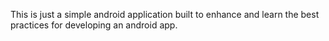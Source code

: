 This is just a simple android application built to enhance and learn the best practices for developing an android app. 